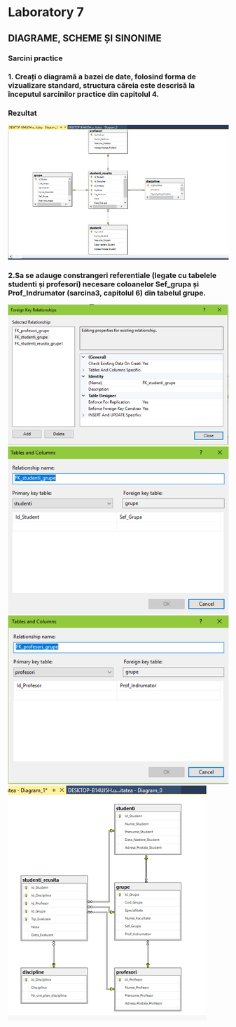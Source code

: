 # Laboratory 7
## DIAGRAME, SCHEME ȘI SINONIME 
### Sarcini practice
### 1. Creați o diagramă a bazei de date, folosind forma de vizualizare standard, structura căreia este descrisă la începutul sarcinilor practice din capitolul 4. 
### Rezultat
![Ex1](https://github.com/speianudana/DB/blob/master/Laboratory_7/Screenshots_Lab7/ex1.PNG)
### 2.Sa se adauge constrangeri referentiale (legate cu tabelele studenti și profesori) necesare coloanelor Sef_grupa și Prof_Indrumator (sarcina3, capitolul 6) din tabelul grupe. 
![Ex2](https://github.com/speianudana/DB/blob/master/Laboratory_7/Screenshots_Lab7/ex2(1).PNG)
![Ex2](https://github.com/speianudana/DB/blob/master/Laboratory_7/Screenshots_Lab7/ex2(2).PNG)
![Ex2](https://github.com/speianudana/DB/blob/master/Laboratory_7/Screenshots_Lab7/ex2(3).PNG)
![Ex2](https://github.com/speianudana/DB/blob/master/Laboratory_7/Screenshots_Lab7/ex2(4).PNG)

